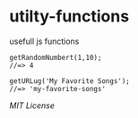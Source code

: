 # utilty-functions
usefull js functions

```
getRandomNumbert(1,10);
//=> 4
```

```
getURLug('My Favorite Songs');
//=> 'my-favorite-songs'
```

_MIT License_